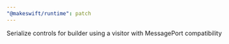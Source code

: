```yaml
---
"@makeswift/runtime": patch
---
```


Serialize controls for builder using a visitor with MessagePort compatibility
